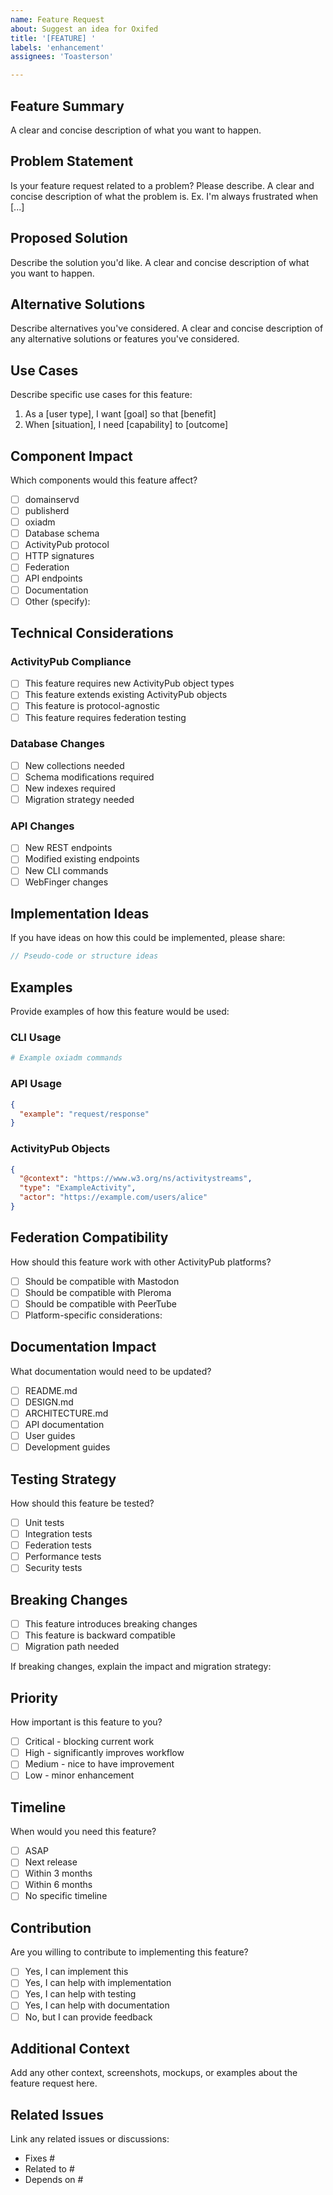 ```yaml
---
name: Feature Request
about: Suggest an idea for Oxifed
title: '[FEATURE] '
labels: 'enhancement'
assignees: 'Toasterson'

---
```


## Feature Summary
A clear and concise description of what you want to happen.

## Problem Statement
Is your feature request related to a problem? Please describe.
A clear and concise description of what the problem is. Ex. I'm always frustrated when [...]

## Proposed Solution
Describe the solution you'd like.
A clear and concise description of what you want to happen.

## Alternative Solutions
Describe alternatives you've considered.
A clear and concise description of any alternative solutions or features you've considered.

## Use Cases
Describe specific use cases for this feature:
1. As a [user type], I want [goal] so that [benefit]
2. When [situation], I need [capability] to [outcome]

## Component Impact
Which components would this feature affect?
- [ ] domainservd
- [ ] publisherd
- [ ] oxiadm
- [ ] Database schema
- [ ] ActivityPub protocol
- [ ] HTTP signatures
- [ ] Federation
- [ ] API endpoints
- [ ] Documentation
- [ ] Other (specify):

## Technical Considerations

### ActivityPub Compliance
- [ ] This feature requires new ActivityPub object types
- [ ] This feature extends existing ActivityPub objects
- [ ] This feature is protocol-agnostic
- [ ] This feature requires federation testing

### Database Changes
- [ ] New collections needed
- [ ] Schema modifications required
- [ ] New indexes required
- [ ] Migration strategy needed

### API Changes
- [ ] New REST endpoints
- [ ] Modified existing endpoints
- [ ] New CLI commands
- [ ] WebFinger changes

## Implementation Ideas
If you have ideas on how this could be implemented, please share:

```rust
// Pseudo-code or structure ideas
```

## Examples
Provide examples of how this feature would be used:

### CLI Usage
```bash
# Example oxiadm commands
```

### API Usage
```json
{
  "example": "request/response"
}
```

### ActivityPub Objects
```json
{
  "@context": "https://www.w3.org/ns/activitystreams",
  "type": "ExampleActivity",
  "actor": "https://example.com/users/alice"
}
```

## Federation Compatibility
How should this feature work with other ActivityPub platforms?
- [ ] Should be compatible with Mastodon
- [ ] Should be compatible with Pleroma
- [ ] Should be compatible with PeerTube
- [ ] Platform-specific considerations:

## Documentation Impact
What documentation would need to be updated?
- [ ] README.md
- [ ] DESIGN.md
- [ ] ARCHITECTURE.md
- [ ] API documentation
- [ ] User guides
- [ ] Development guides

## Testing Strategy
How should this feature be tested?
- [ ] Unit tests
- [ ] Integration tests
- [ ] Federation tests
- [ ] Performance tests
- [ ] Security tests

## Breaking Changes
- [ ] This feature introduces breaking changes
- [ ] This feature is backward compatible
- [ ] Migration path needed

If breaking changes, explain the impact and migration strategy:

## Priority
How important is this feature to you?
- [ ] Critical - blocking current work
- [ ] High - significantly improves workflow
- [ ] Medium - nice to have improvement
- [ ] Low - minor enhancement

## Timeline
When would you need this feature?
- [ ] ASAP
- [ ] Next release
- [ ] Within 3 months
- [ ] Within 6 months
- [ ] No specific timeline

## Contribution
Are you willing to contribute to implementing this feature?
- [ ] Yes, I can implement this
- [ ] Yes, I can help with implementation
- [ ] Yes, I can help with testing
- [ ] Yes, I can help with documentation
- [ ] No, but I can provide feedback

## Additional Context
Add any other context, screenshots, mockups, or examples about the feature request here.

## Related Issues
Link any related issues or discussions:
- Fixes #
- Related to #
- Depends on #
